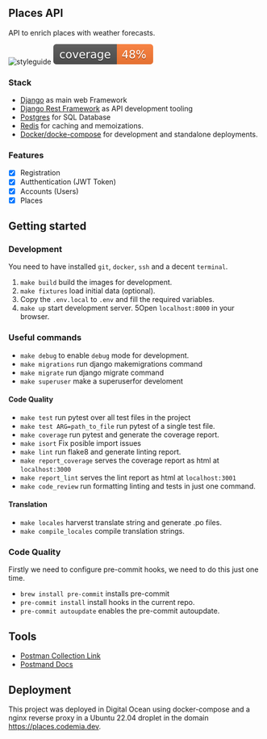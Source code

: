 ## Places API

API to enrich places with weather forecasts.

![styleguide](https://img.shields.io/badge/styleguide-flake8-blue)
![Coverage](web/badges/coverage.svg)

### Stack

* [Django](https://www.djangoproject.com/) as main web Framework
* [Django Rest Framework](http://www.django-rest-framework.org/) as API development tooling
* [Postgres](http://www.django-rest-framework.org/) for SQL Database
* [Redis](http://redis.io/) for caching and memoizations.
* [Docker/docke-compose](http://www.django-rest-framework.org/) for development and standalone deployments.

### Features

- [x] Registration
- [x] Autthentication (JWT Token)
- [x] Accounts (Users)
- [x] Places

## Getting started

### Development

You need to have installed `git`, `docker`, `ssh` and a decent `terminal`.

1. `make build` build the images for development.
2. `make fixtures` load initial data (optional).
3. Copy the `.env.local` to `.env` and fill the required variables.
4. `make up` start development server.
   5Open `localhost:8000` in your browser.

### Useful commands

* `make debug` to enable `debug` mode for development.
* `make migrations` run django makemigrations command
* `make migrate` run django migrate command
* `make superuser` make a superuserfor develoment

#### Code Quality

* `make test` run pytest over all test files in the project
* `make test ARG=path_to_file` run pytest of a single test file.
* `make coverage` run pytest and generate the coverage report.
* `make isort` Fix posible import issues
* `make lint` run flake8 and generate linting report.
* `make report_coverage` serves the coverage report as html at `localhost:3000`
* `make report_lint` serves the lint report as html at `localhost:3001`
* `make code_review` run formatting linting and tests in just one command.

#### Translation

* `make locales` harverst translate string and generate .po files.
* `make compile_locales` compile translation strings.

### Code Quality

Firstly we need to configure pre-commit hooks, we need to do this just one time.

* `brew install pre-commit` installs pre-commit
* `pre-commit install` install hooks in the current repo.
* `pre-commit autoupdate` enables the pre-commit autoupdate.

## Tools

- [Postman Collection Link](https://collectives-pro.postman.co/workspace/collectives-api~8fee08f2-f4e0-43f9-a60d-6dbffe3f54f0/collection/7561664-6eb706a0-83d1-43f5-ac6c-a85ce2c00210?action=share&creator=7561664&active-environment=7561664-af6ab1ce-cf25-4f93-8144-9871781b7ee1)
- [Postmand Docs](https://documenter.getpostman.com/view/7561664/2sA2xh4Dnw)

## Deployment

This project was deployed in Digital Ocean using docker-compose and a nginx reverse proxy in
a Ubuntu 22.04 droplet in the domain https://places.codemia.dev.

